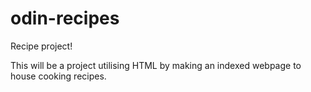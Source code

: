 # odin-recipes
Recipe project!

This will be a project utilising HTML by making an indexed webpage to house cooking recipes.